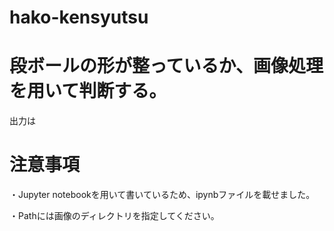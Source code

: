 # hako-kensyutsu
# 段ボールの形が整っているか、画像処理を用いて判断する。
  出力は


# 注意事項
  ・Jupyter notebookを用いて書いているため、ipynbファイルを載せました。

  ・Pathには画像のディレクトリを指定してください。
